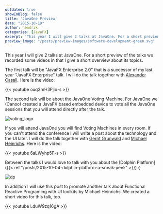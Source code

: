 ```yaml
---
outdated: true
showInBlog: false
title: 'JavaOne Preview'
date: "2015-10-19"
author: hendrik
categories: [JavaFX]
excerpt: 'This year I will give 2 talks at JavaOne. For a short preview of the talks we recorded some videos in that I give a short overview about its topics.'
preview_image: "/posts/preview-images/software-development-green.svg"
---
```

This year I will give 2 talks at JavaOne. For a short preview of the talks we recorded some videos in that I give a short overview about its topics.

The first talk will be "JavaFX Enterprise 2.0" that is a successor of my last year "JavaFX Enterprise" talk. I will do the talk together with [Alexander Casall](https://twitter.com/sialcasa). Here is the video:

{{< youtube ouq2mH3Pjio-s >}}

The second talk will be about the JavaOne Voting Machine. For JavaOne we (Canoo) created a JavaFX based embedded device to vote all the JavaOne sessions that you will attend directly after the talk.

![voting_logo](/posts/guigarage-legacy/voting_logo-1024x571.png)

If you will attend JavaOne you will find Voting Machines in every room. If you can't attend the conference I will write a post about the technology and the UI later. I will do the talk together with [Gerrit Grunwald](https://twitter.com/hanSolo_) and [Michael Heinrichs](https://twitter.com/net0pyr). Here is the video:

{{< youtube 6aLWyhp5F-s >}}

Between the talks I would love to talk with you about the [Dolphin Platform]({{< ref "/posts/2015-10-04-dolphin-platform-a-sneak-peek" >}}) :)

![dp](/posts/guigarage-legacy/dp-1024x255.png)

In addition I will use this post to promote another talk about Functional Reactive Programing with UI toolkits by Michael Heinrichs. We created a short video for this talk, too.

{{< youtube LduW9zq16gA >}}

